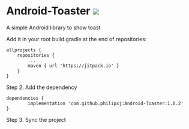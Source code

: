 # Android-Toaster [![](https://jitpack.io/v/philipxj/Android-Toaster.svg)](https://jitpack.io/#philipxj/Android-Toaster)
A simple Android library to show toast

Add it in your root build.gradle at the end of repositories:

	allprojects {
		repositories {
			...
			maven { url 'https://jitpack.io' }
		}
	}
Step 2. Add the dependency

	dependencies {
	        implementation 'com.github.philipxj:Android-Toaster:1.0.2'
	}

Step 3. Sync the project
